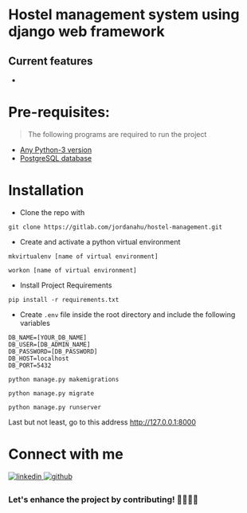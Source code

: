 # Hostel management system using django web framework


Current features
----------------
* 


# Pre-requisites:

> The following programs are required to run the project

- [Any Python-3 version](https://www.python.org/downloads/)
- [PostgreSQL database](https://www.postgresql.org/download/)

# Installation

- Clone the repo with  
 ```config
 git clone https://gitlab.com/jordanahu/hostel-management.git
 ```


- Create and activate a python virtual environment
 ```config
 mkvirtualenv [name of virtual environment]
 ```
 ```config
 workon [name of virtual environment]
 ```

- Install Project Requirements
 ```config
 pip install -r requirements.txt
 ```

- Create `.env` file inside the root directory and include the following variables
```config
DB_NAME=[YOUR_DB_NAME]
DB_USER=[DB_ADMIN_NAME]
DB_PASSWORD=[DB_PASSWORD]
DB_HOST=localhost
DB_PORT=5432
```

 ```config 
 python manage.py makemigrations
 ```

 ```config
 python manage.py migrate
 ```

 ```config
 python manage.py runserver
 ```

Last but not least, go to this address http://127.0.0.1:8000

# Connect with me

<div>
<a href="https://www.linkedin.com/in/nyarko-george-76478b1aa" target="_blank">
<img src=https://img.shields.io/badge/linkedin-%231E77B5.svg?&style=for-the-badge&logo=linkedin&logoColor=white alt=linkedin style="margin-bottom: 5px;" />
</a>
<a href="https://github.com/Okyesco" target="_blank">
<img src=https://img.shields.io/badge/github-%2324292e.svg?&style=for-the-badge&logo=github&logoColor=white alt=github style="margin-bottom: 5px;" />
</a>
</div>

### Let's enhance the project by contributing! 👩‍💻👩‍💻
